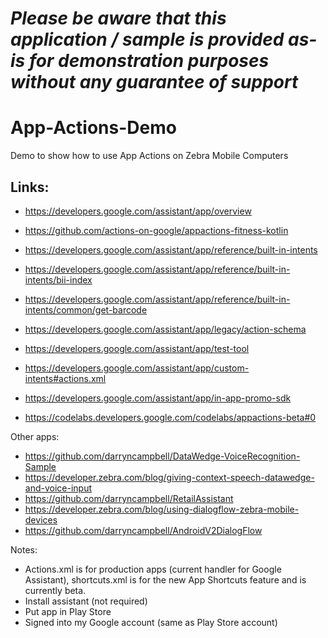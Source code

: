 *Please be aware that this application / sample is provided as-is for demonstration purposes without any guarantee of support*
=========================================================

# App-Actions-Demo
Demo to show how to use App Actions on Zebra Mobile Computers


## Links:
- https://developers.google.com/assistant/app/overview
- https://github.com/actions-on-google/appactions-fitness-kotlin
- https://developers.google.com/assistant/app/reference/built-in-intents
- https://developers.google.com/assistant/app/reference/built-in-intents/bii-index
- https://developers.google.com/assistant/app/reference/built-in-intents/common/get-barcode
- https://developers.google.com/assistant/app/legacy/action-schema
- https://developers.google.com/assistant/app/test-tool


- https://developers.google.com/assistant/app/custom-intents#actions.xml
- https://developers.google.com/assistant/app/in-app-promo-sdk
- https://codelabs.developers.google.com/codelabs/appactions-beta#0


Other apps:
- https://github.com/darryncampbell/DataWedge-VoiceRecognition-Sample
- https://developer.zebra.com/blog/giving-context-speech-datawedge-and-voice-input
- https://github.com/darryncampbell/RetailAssistant
- https://developer.zebra.com/blog/using-dialogflow-zebra-mobile-devices
- https://github.com/darryncampbell/AndroidV2DialogFlow

Notes:
- Actions.xml is for production apps (current handler for Google Assistant), shortcuts.xml is for the new App Shortcuts feature and is currently beta.
- Install assistant (not required)
- Put app in Play Store
- Signed into my Google account (same as Play Store account)